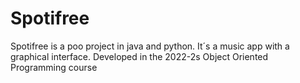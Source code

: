 # Spotifree
Spotifree is a poo project in java and python. It´s a music app with a graphical interface. Developed in the 2022-2s Object Oriented Programming course
